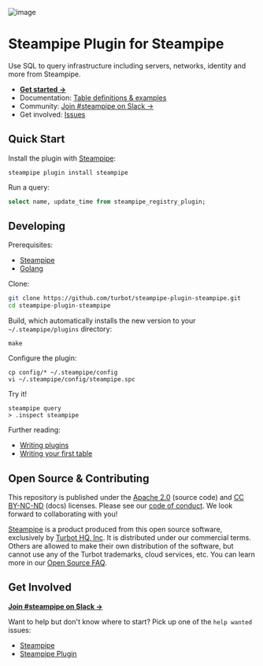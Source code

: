  ![image](https://hub.steampipe.io/images/plugins/turbot/steampipe-social-graphic.png)

# Steampipe Plugin for Steampipe

Use SQL to query infrastructure including servers, networks, identity and more from Steampipe.
- **[Get started →](https://hub.steampipe.io/plugins/turbot/steampipe)**
- Documentation: [Table definitions & examples](https://hub.steampipe.io/plugins/turbot/steampipe/tables)
- Community: [Join #steampipe on Slack →](https://turbot.com/community/join)
- Get involved: [Issues](https://github.com/turbot/steampipe-plugin-steampipe/issues)

## Quick Start

Install the plugin with [Steampipe](https://steampipe.io):

```shell
steampipe plugin install steampipe
```

Run a query:

```sql
select name, update_time from steampipe_registry_plugin;
```

## Developing

Prerequisites:

- [Steampipe](https://steampipe.io/downloads)
- [Golang](https://golang.org/doc/install)

Clone:

```sh
git clone https://github.com/turbot/steampipe-plugin-steampipe.git
cd steampipe-plugin-steampipe
```

Build, which automatically installs the new version to your `~/.steampipe/plugins` directory:

```
make
```

Configure the plugin:

```
cp config/* ~/.steampipe/config
vi ~/.steampipe/config/steampipe.spc
```

Try it!

```
steampipe query
> .inspect steampipe
```

Further reading:

- [Writing plugins](https://steampipe.io/docs/develop/writing-plugins)
- [Writing your first table](https://steampipe.io/docs/develop/writing-your-first-table)

## Open Source & Contributing

This repository is published under the [Apache 2.0](https://www.apache.org/licenses/LICENSE-2.0) (source code) and [CC BY-NC-ND](https://creativecommons.org/licenses/by-nc-nd/2.0/) (docs) licenses. Please see our [code of conduct](https://github.com/turbot/.github/blob/main/CODE_OF_CONDUCT.md). We look forward to collaborating with you!

[Steampipe](https://steampipe.io) is a product produced from this open source software, exclusively by [Turbot HQ, Inc](https://turbot.com). It is distributed under our commercial terms. Others are allowed to make their own distribution of the software, but cannot use any of the Turbot trademarks, cloud services, etc. You can learn more in our [Open Source FAQ](https://turbot.com/open-source).

## Get Involved

**[Join #steampipe on Slack →](https://turbot.com/community/join)**

Want to help but don't know where to start? Pick up one of the `help wanted` issues:

- [Steampipe](https://github.com/turbot/steampipe/labels/help%20wanted)
- [Steampipe Plugin](https://github.com/turbot/steampipe-plugin-steampipe/labels/help%20wanted)
